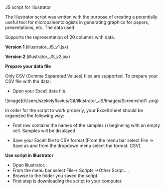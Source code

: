 JS script for Illustrator

The Illustrator script was written with the purpose of creating a potentially useful tool for micropaleontologists in generating graphics for papers, presentations, etc. 
The data used 

Supports the representation of 20 columns with data.

**Version 1** (illustrator_JS_v1.jsx)

**Version 2** (illustrator_JS_v2.jsx)

**Prepare your data file**

Only CSV (Comma Separated Values) files are supported. To prepare your CSV file with the data:

- Open your Excell data file.

![image](/Users/szekelyflavius/Git/illustrator_JS/Images/Screenshot1 .png)

In order for the script to work properly, your Excell sheet should be organized the following way:
- First row contains the names of the samples () beginning with an empty cell. Samples will be displayed 

- Save your Excell file to CSV format (From the menu bar select File -> Save as and from the dropdown menu select the format: CSV).

**Use script in Illustrator**

- Open Illustrator.
- From the menu bar select File-> Scripts ->Other Script….
- Browse to the folder you saved the script.
- First step is downloading the script to your computer.

